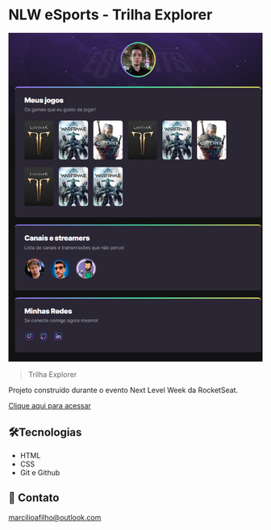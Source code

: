 # NLW eSports - Trilha Explorer

![preview](./.github/preview.png)

>Trilha Explorer

Projeto construído durante o evento Next Level Week da RocketSeat.

[Clique aqui para acessar](https://www.indev.rf.gd)

##  🛠️Tecnologias

- HTML
- CSS
- Git e Github

## 📧 Contato

marcilioafilho@outlook.com